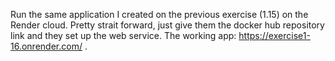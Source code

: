 Run the same application I created on the previous exercise (1.15) on the Render cloud.
Pretty strait forward, just give them the docker hub repository link and they set up the web service.
The working app: https://exercise1-16.onrender.com/ .
